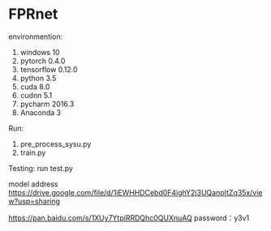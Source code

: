 # FPRnet
 environmention:
 1. windows 10
 2. pytorch 0.4.0
 4. tensorflow 0.12.0
 5. python 3.5
 6. cuda 8.0
 7. cudnn 5.1
 8. pycharm 2016.3
 9. Anaconda 3

 Run:
 1. pre_process_sysu.py
 2. train.py
 
 Testing:
  run test.py 
  
  model address  https://drive.google.com/file/d/1iEWHHDCebd0F4ighY2j3UQanpItZq35x/view?usp=sharing

  https://pan.baidu.com/s/1XUy7YtpiRRDQhc0QUXnuAQ     password：y3v1 
